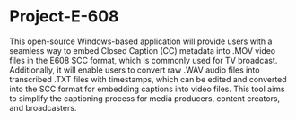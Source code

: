 # Project-E-608
This open-source Windows-based application will provide users with a seamless way to embed Closed Caption (CC) 
metadata into .MOV video files in the E608 SCC format, which is commonly used for TV broadcast. Additionally, 
it will enable users to convert raw .WAV audio files into transcribed .TXT files with timestamps, which can be 
edited and converted into the SCC format for embedding captions into video files. This tool aims to simplify 
the captioning process for media producers, content creators, and broadcasters.
